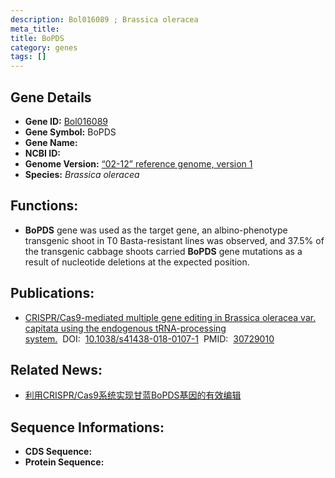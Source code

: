 ```yaml
---
description: Bol016089 ; Brassica oleracea
meta_title:
title: BoPDS
category: genes
tags: []
---
```


## Gene Details
- **Gene ID:**	[Bol016089](Bol016089)
- **Gene Symbol:** BoPDS
- **Gene Name:** 
- **NCBI ID:** [](https://www.ncbi.nlm.nih.gov/gene/?term=)
- **Genome Version:** [“02-12” reference genome, version 1]()
- **Species:** *Brassica oleracea*

## Functions:
   - **BoPDS** gene was used as the target gene, an albino-phenotype transgenic shoot in T0 Basta-resistant lines was observed, and 37.5% of the transgenic cabbage shoots carried **BoPDS** gene mutations as a result of nucleotide deletions at the expected position.

## Publications:
   - [CRISPR/Cas9-mediated multiple gene editing in Brassica oleracea var. capitata using the endogenous tRNA-processing system.]( https://www.sciencedirect.com/science/article/pii/S2468014119300950)&nbsp;&nbsp;DOI:&nbsp;&nbsp;[10.1038/s41438-018-0107-1](https://www.sciencedirect.com/science/article/pii/S2468014119300950)&nbsp;&nbsp;PMID:&nbsp;&nbsp;[30729010](https://pubmed.ncbi.nlm.nih.gov/30729010/)

## Related News:
   - [利用CRISPR/Cas9系统实现甘蓝BoPDS基因的有效编辑](https://mp.weixin.qq.com/s?__biz=MzIyOTY2NDYyNQ==&mid=2247492463&idx=3&sn=7b0caacad9db06cb748a138bf205bc80&chksm=e8bd9171dfca186747190ae301868efc089ae7b798fb279e98cf50732caaf965c17ae7e731b7&scene=27#wechat_redirect)

## Sequence Informations:
- **CDS Sequence:**
- **Protein Sequence:**
